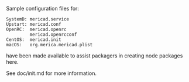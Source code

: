 Sample configuration files for:
```
SystemD: mericad.service
Upstart: mericad.conf
OpenRC:  mericad.openrc
         mericad.openrcconf
CentOS:  mericad.init
macOS:   org.merica.mericad.plist
```
have been made available to assist packagers in creating node packages here.

See doc/init.md for more information.

